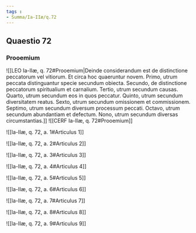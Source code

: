 ```yaml
---
tags : 
- Summa/Ia-IIæ/q.72
---
```


## Quaestio 72

### Prooemium

![[LEO Ia-IIæ, q. 72#Prooemium|Deinde considerandum est de distinctione peccatorum vel vitiorum. Et circa hoc quaeruntur novem. Primo, utrum peccata distinguantur specie secundum obiecta. Secundo, de distinctione peccatorum spiritualium et carnalium. Tertio, utrum secundum causas. Quarto, utrum secundum eos in quos peccatur. Quinto, utrum secundum diversitatem reatus. Sexto, utrum secundum omissionem et commissionem. Septimo, utrum secundum diversum processum peccati. Octavo, utrum secundum abundantiam et defectum. Nono, utrum secundum diversas circumstantias.]]
![[CERF Ia-IIæ, q. 72#Prooemium]]

![[Ia-IIæ, q. 72, a. 1#Articulus 1]]

![[Ia-IIæ, q. 72, a. 2#Articulus 2]]

![[Ia-IIæ, q. 72, a. 3#Articulus 3]]

![[Ia-IIæ, q. 72, a. 4#Articulus 4]]

![[Ia-IIæ, q. 72, a. 5#Articulus 5]]

![[Ia-IIæ, q. 72, a. 6#Articulus 6]]

![[Ia-IIæ, q. 72, a. 7#Articulus 7]]

![[Ia-IIæ, q. 72, a. 8#Articulus 8]]

![[Ia-IIæ, q. 72, a. 9#Articulus 9]]

